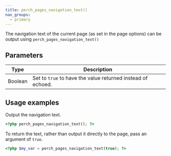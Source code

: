 ```yaml
---
title: perch_pages_navigation_text()
nav_groups:
  - primary
---
```


The navigation text of the current page (as set in the page options) can be output using `perch_pages_navigation_text()`

## Parameters

| Type | Description |
|-|-|
| Boolean | Set to `true` to have the value returned instead of echoed. |

## Usage examples

Output the navigation text.

```php
<?php perch_pages_navigation_text(); ?>
```

To return the text, rather than output it directly to the page, pass an argument of `true`.

```php
<?php $my_var = perch_pages_navigation_text(true); ?>
```
